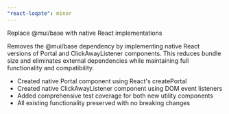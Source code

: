 ```yaml
---
"react-loqate": minor
---
```


Replace @mui/base with native React implementations

Removes the @mui/base dependency by implementing native React versions of Portal and ClickAwayListener components. This reduces bundle size and eliminates external dependencies while maintaining full functionality and compatibility.

- Created native Portal component using React's createPortal
- Created native ClickAwayListener component using DOM event listeners
- Added comprehensive test coverage for both new utility components
- All existing functionality preserved with no breaking changes